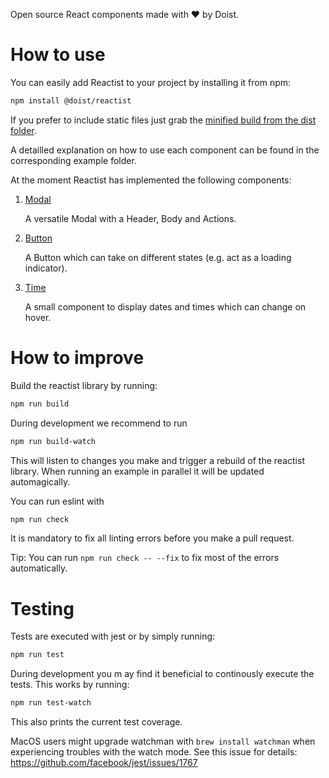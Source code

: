 Open source React components made with ❤️ by Doist.

# How to use

You can easily add Reactist to your project by installing it from npm:
```sh
npm install @doist/reactist
```
If you prefer to include static files just grab the [minified build from the dist folder](dist/reactist.js).

A detailled explanation on how to use each component can be found in the corresponding example folder.

At the moment Reactist has implemented the following components:

1. [Modal](examples/modal/README.md)

   A versatile Modal with a Header, Body and Actions.
2. [Button](examples/button/README.md)

   A Button which can take on different states (e.g. act as a loading indicator).

3. [Time](examples/time/README.md)

    A small component to display dates and times which can change on hover.

# How to improve

Build the reactist library by running:
```sh
npm run build
```

During development we recommend to run
```sh
npm run build-watch
```
This will listen to changes you make and trigger a rebuild of the reactist library. When running an example in parallel it will be updated automagically.

You can run eslint with
```sh
npm run check
```
It is mandatory to fix all linting errors before you make a pull request.

Tip: You can run `npm run check -- --fix` to fix most of the errors automatically.

# Testing

Tests are executed with jest or by simply running:
```sh
npm run test
```

During development you m ay find it beneficial to continously execute the tests. This works by running:
```sh
npm run test-watch
```
This also prints the current test coverage.

MacOS users might upgrade watchman with `brew install watchman` when experiencing troubles with the watch mode. See this issue for details: https://github.com/facebook/jest/issues/1767
